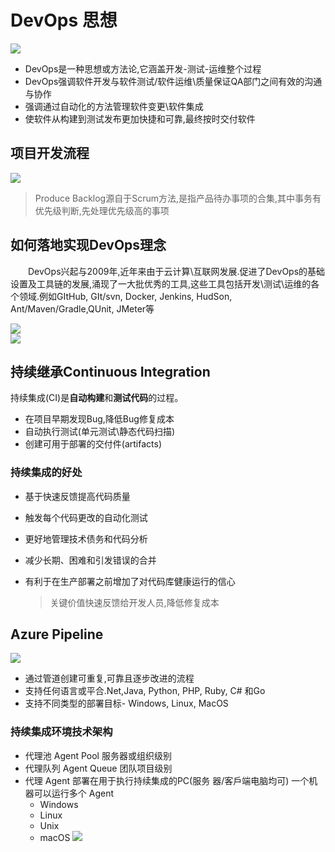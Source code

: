 # DevOps 思想

![](/images/2020-09-22-10-16-51.png)

+ DevOps是一种思想或方法论,它涵盖开发-测试-运维整个过程
+ DevOps强调软件开发与软件测试/软件运维\质量保证QA部门之间有效的沟通与协作
+ 强调通过自动化的方法管理软件变更\软件集成
+ 使软件从构建到测试发布更加快捷和可靠,最终按时交付软件

## 项目开发流程

![](/images/2020-09-22-10-23-02.png)

> Produce Backlog源自于Scrum方法,是指产品待办事项的合集,其中事务有优先级判断,先处理优先级高的事项

## 如何落地实现DevOps理念

&emsp;&emsp;DevOps兴起与2009年,近年来由于云计算\互联网发展.促进了DevOps的基础设置及工具链的发展,涌现了一大批优秀的工具,这些工具包括开发\测试\运维的各个领域.例如GItHub, GIt/svn, Docker, Jenkins, HudSon, Ant/Maven/Gradle,QUnit, JMeter等

![](/images/2020-09-22-10-58-19.png)<br>
![](/images/2020-09-22-11-34-20.png)

## 持续继承Continuous Integration

持续集成(CI)是**自动构建**和**测试代码**的过程。
- 在项目早期发现Bug,降低Bug修复成本
- 自动执行测试(单元测试\静态代码扫描)
- 创建可用于部署的交付件(artifacts)

### 持续集成的好处

- 基于快速反馈提高代码质量

- 触发每个代码更改的自动化测试

- 更好地管理技术债务和代码分析

- 减少长期、困难和引发错误的合并

- 有利于在生产部署之前增加了对代码库健康运行的信心

  > 关键价值快速反馈给开发人员,降低修复成本

## Azure Pipeline

![](/images/2020-10-09-09-15-28.png)

- 通过管道创建可重复,可靠且逐步改进的流程
- 支持任何语言或平合.Net,Java, Python, PHP, Ruby, C# 和Go
- 支持不同类型的部署目标- Windows, Linux, MacOS

### 持续集成环境技术架构

- 代理池 Agent Pool
  服务器或组织级别
- 代理队列 Agent Queue
  团队项目级别
- 代理 Agent
  部署在用于执行持续集成的PC(服务
  器/客戶端电脑均可)
  一个机器可以运行多个 Agent
  - Windows
  - Linux
  - Unⅸ
  - macOS
![](/images/2020-10-09-09-25-48.png)

